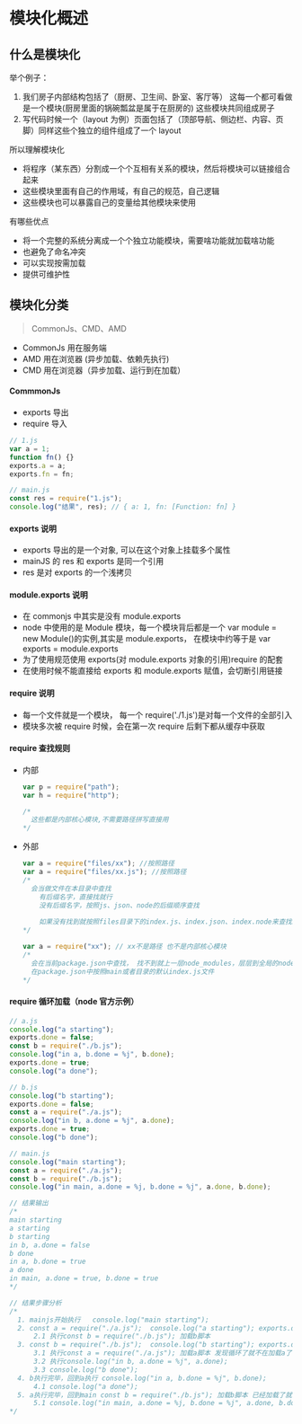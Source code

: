# 模块化概述

## 什么是模块化

举个例子：

1. 我们房子内部结构包括了（厨房、卫生间、卧室、客厅等） 这每一个都可看做是一个模块(厨房里面的锅碗瓢盆是属于在厨房的) 这些模块共同组成房子
2. 写代码时候一个（layout 为例）页面包括了（顶部导航、侧边栏、内容、页脚）同样这些个独立的组件组成了一个 layout

所以理解模块化

- 将程序（某东西）分割成一个个互相有关系的模块，然后将模块可以链接组合起来
- 这些模块里面有自己的作用域，有自己的规范，自己逻辑
- 这些模块也可以暴露自己的变量给其他模块来使用

有哪些优点

- 将一个完整的系统分离成一个个独立功能模块，需要啥功能就加载啥功能
- 也避免了命名冲突
- 可以实现按需加载
- 提供可维护性

## 模块化分类

> CommonJs、CMD、AMD

- CommonJs 用在服务端
- AMD 用在浏览器 (异步加载、依赖先执行)
- CMD 用在浏览器（异步加载、运行到在加载）

#### CommmonJs

- exports 导出
- require 导入

```js
// 1.js
var a = 1;
function fn() {}
exports.a = a;
exports.fn = fn;

// main.js
const res = require("1.js");
console.log("结果", res); // { a: 1, fn: [Function: fn] }
```

#### exports 说明

- exports 导出的是一个对象, 可以在这个对象上挂载多个属性
- mainJS 的 res 和 exports 是同一个引用
- res 是对 exports 的一个浅拷贝

#### module.exports 说明

- 在 commonjs 中其实是没有 module.exports
- node 中使用的是 Module 模块，每一个模块背后都是一个 var module = new Module()的实例,其实是 module.exports， 在模块中约等于是 var exports = module.exports
- 为了使用规范使用 exports(对 module.exports 对象的引用)require 的配套
- 在使用时候不能直接给 exports 和 module.exports 赋值，会切断引用链接

#### require 说明

- 每一个文件就是一个模块， 每一个 require('./1.js')是对每一个文件的全部引入
- 模块多次被 require 时候，会在第一次 require 后剩下都从缓存中获取

#### require 查找规则

- 内部

  ```js
  var p = require("path");
  var h = require("http");

  /*
    这些都是内部核心模块,不需要路径拼写直接用
  */
  ```

- 外部

  ```js
  var a = require("files/xx"); //按照路径
  var a = require("files/xx.js"); //按照路径
  /*
    会当做文件在本目录中查找
      有后缀名字，直接找就行
      没有后缀名字，按照js、json、node的后缀顺序查找
      
      如果没有找到就按照files目录下的index.js、index.json、index.node来查找index
  */

  var a = require("xx"); // xx不是路径 也不是内部核心模块
  /*
    会在当前package.json中查找， 找不到就上一层node_modules，层层到全局的node_modules中
    在package.json中按照main或者目录的默认index.js文件
  */
  ```

#### require 循环加载（node 官方示例）

```js
// a.js
console.log("a starting");
exports.done = false;
const b = require("./b.js");
console.log("in a, b.done = %j", b.done);
exports.done = true;
console.log("a done");

// b.js
console.log("b starting");
exports.done = false;
const a = require("./a.js");
console.log("in b, a.done = %j", a.done);
exports.done = true;
console.log("b done");

// main.js
console.log("main starting");
const a = require("./a.js");
const b = require("./b.js");
console.log("in main, a.done = %j, b.done = %j", a.done, b.done);

// 结果输出
/*
main starting
a starting
b starting
in b, a.done = false
b done
in a, b.done = true
a done
in main, a.done = true, b.done = true
*/

// 结果步骤分析
/*
  1. mainjs开始执行   console.log("main starting");
  2. const a = require("./a.js");  console.log("a starting"); exports.done = false;   
      2.1 执行const b = require("./b.js"); 加载b脚本
  3. const b = require("./b.js");  console.log("b starting"); exports.done = false;
      3.1 执行const a = require("./a.js"); 加载a脚本 发现循环了就不在加载a了
      3.2 执行console.log("in b, a.done = %j", a.done);  
      3.3 console.log("b done");
  4. b执行完毕，回到a执行 console.log("in a, b.done = %j", b.done);
      4.1 console.log("a done");
  5. a执行完毕，回到main const b = require("./b.js"); 加载b脚本 已经加载了就不在加载b了
      5.1 console.log("in main, a.done = %j, b.done = %j", a.done, b.done);
*/
```
